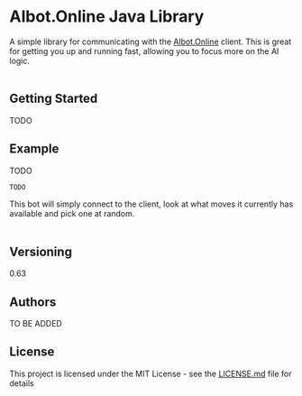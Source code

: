 # Albot.Online Java Library

A simple library for communicating with the [Albot.Online](https://Albot.Online) client. 
This is great for getting you up and running fast, allowing you to focus more on the AI logic.
<br><br>
## Getting Started
TODO

## Example
TODO

```java
TODO
```
This bot will simply connect to the client, look at what moves it currently has available and pick one at random.
<br><br>


## Versioning

  0.63
  
## Authors

  TO BE ADDED

## License

This project is licensed under the MIT License - see the [LICENSE.md](https://github.com/Albot-Online/Albot-Kotlin-Library/blob/master/LICENSE) file for details
